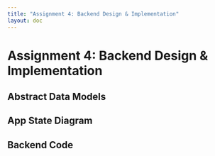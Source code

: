 ```yaml
---
title: "Assignment 4: Backend Design & Implementation"
layout: doc
---
```


# Assignment 4: Backend Design & Implementation

## Abstract Data Models  

## App State Diagram  

## Backend Code  